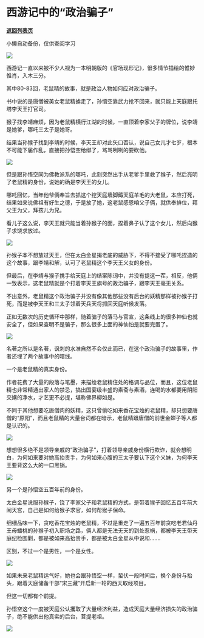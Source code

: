 # 西游记中的“政治骗子”

[**返回列表页**](/gzh/政事堂2019)

小懒自动备份，仅供查阅学习

![](https://mmbiz.qpic.cn/mmbiz_jpg/rxhS23yu8cM8fJNXxL454S5eibZTvGxV5nicpTZPzTicDkE7e9rVGjITJTVaD2BibVxOlPNoWGDsvIVGuRwyYVMjGQ/640?wx_fmt=jpeg&from;=appmsg)

西游记一直以来被不少人视为一本明朝版的《官场现形记》，很多情节描绘的惟妙惟肖，入木三分。

其中80-83回，老鼠精的故事，就是政治人物如何应对政治骗子。

书中说的是唐僧被美女老鼠精掳走了，孙悟空靠武力抢不回来，就只能上天庭跟托塔李天王打官司。

猴子找李靖麻烦，因为老鼠精横行江湖的时候，一直顶着李家父子的牌位，说李靖是她爹，哪吒三太子是她哥。

结果当孙猴子找到李靖的时候，李天王却对此矢口否认，说自己女儿才七岁，根本不可能下届作乱，直接把孙悟空给绑了，骂骂咧咧的要砍他。

![](https://mmbiz.qpic.cn/mmbiz_png/rxhS23yu8cM8fJNXxL454S5eibZTvGxV5DRdyq1eNXThdzXfbJiblKmfA9C1PHD0UtYMn5ibW4QMGA6sggjBQLvbA/640?wx_fmt=png&from;=appmsg)

但是跟孙悟空同为佛教派系的哪吒，此刻突然出手从老爹手里救了猴子，然后亮明了老鼠精的身份，说她的确是李天王的女儿。

哪吒回忆，当年他爷俩奉旨去抓这个挖天庭墙脚薅天庭羊毛的大老鼠，本应打死，结果如来说佛祖有好生之德，于是放了她，这老鼠感恩咱父子俩，就供奉排位，拜父王为父，拜孩儿为兄。

看儿子这么说，李天王就只能当着孙猴子的面，捏着鼻子认了这个女儿，然后向猴子求饶求放过。

![](https://mmbiz.qpic.cn/mmbiz_jpg/rxhS23yu8cM8fJNXxL454S5eibZTvGxV5xQcN8LWI79p9xG5RibkxRDLznyIAuXGSQeCE9RfROmjY0xqKniaIwGUA/640?wx_fmt=jpeg&from;=appmsg)

孙猴子本不想放过天王，但在太白金星揭老底的威胁下，不得不接受了哪吒捏造的这个故事，跟李靖和解，认可了老鼠精这个李天王义女的身份。

但最后，在李靖与猴子携手给天庭上的结案陈词中，并没有提这一茬，相反，他俩一致表示，这老鼠精就是个打着李天王旗号的政治骗子，跟李天王毫无关系。

不出意外，老鼠精这个政治骗子并没有像其他那些没有后台的妖精那样被孙猴子打死，而是被李天王和三太子领着天兵天将抓回天庭听候发落。

正如无数次的历史循环中那样，随着骗子的落马与官宣，这条线上的很多神仙也就安全了，但如果查明不是骗子，那么很多上面的神仙怕是就要完蛋了。

![](https://mmbiz.qpic.cn/mmbiz_jpg/rxhS23yu8cM8fJNXxL454S5eibZTvGxV50VTGwKWfc1DWjroibxuRIHHrmnrnkuAJDppSyvWFTWuH2eozByx9lZg/640?wx_fmt=jpeg&from;=appmsg)

名著之所以是名著，讽刺的水准自然不会仅此而已，在这个政治骗子的故事里，作者还埋了两个故事中的暗线。

一个是老鼠精的真实身份。  

作者花费了大量的段落与笔墨，来描绘老鼠精住处的格调与品位，而且，这位老鼠精也非常精通出家人的禁忌，搞出国宴级丰盛的素斋与素酒，连喝的水都要用阴阳交媾的净水，才艺更不必提，堪称佛界柳如是。

不同于其他想要吃唐僧肉的妖精，这只曾偷吃如来香花宝烛的老鼠精，却只想要唐僧的“原阳”，而且老鼠精的大量台词都在暗示，老鼠精跟唐僧的前世金蝉子等人都是认识的。

![](https://mmbiz.qpic.cn/mmbiz_jpg/rxhS23yu8cM8fJNXxL454S5eibZTvGxV5DP6glxMY3aZWfHwJvUhzEN0ro8Sgm1mAOtyj8uDa08DF32ocVSLJYw/640?wx_fmt=jpeg&from;=appmsg)

想想很多绝不是领导亲戚的“政治骗子”，打着领导亲戚身份横行欺诈，就会想明白，为何如来要对她高抬贵手，为何如来心腹的三太子要认下这个义妹，为何李天王要背这么大的一口黑锅。

![](https://mmbiz.qpic.cn/mmbiz_jpg/rxhS23yu8cM8fJNXxL454S5eibZTvGxV5zTTpZqKSshPQPBU0NO4tp5jjeAyyhiadxjG8nrgVtCSbEtd8Ay2YjjA/640?wx_fmt=jpeg&from;=appmsg)

另一个是孙悟空五百年前的身份。

太白金星说服孙猴子，饶了李家父子和老鼠精的方式，是带着猴子回忆五百年前大闹天宫，自己是如何给猴子求官，如何帮猴子保命。

细细品味一下，贪吃香花宝烛的老鼠精，不过是重走了一遍五百年前贪吃老君仙丹王母蟠桃的孙猴子初入职场之路，俩人都是无法无天的到处惹祸，都被李天王带天庭纪检围剿，都是被如来高抬贵手，都是被太白金星从中说和.......

区别，不过一个是男性，一个是女性。

![](https://mmbiz.qpic.cn/mmbiz_jpg/rxhS23yu8cM8fJNXxL454S5eibZTvGxV5uIYUcwTjTKHRjzoPTzvshxzM23X0lzbNgqaEeX8iaIBczy0gqG1azsg/640?wx_fmt=jpeg&from;=appmsg)

如果未来老鼠精运气好，她也会跟孙悟空一样，蛰伏一段时间后，换个身份与抬头，跟着天庭储备干部“宋三藏”开启新一轮的西天取经项目。

但这一切都有个前提。

孙悟空这个一度被天庭公认攫取了大量经济利益，造成天庭大量经济损失的政治骗子，绝不能供出他真实的后台，菩提老祖。  

![](https://mmbiz.qpic.cn/mmbiz_jpg/rxhS23yu8cM8fJNXxL454S5eibZTvGxV5OJk6ZEj0nrpKdx2PWibtRLt69s0GBiba4QtvdX7njH8BFx6ukeg8hM7w/640?wx_fmt=jpeg&from;=appmsg)

